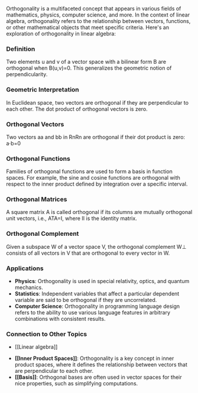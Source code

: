 Orthogonality is a multifaceted concept that appears in various fields of mathematics, physics, computer science, and more. In the context of linear algebra, orthogonality refers to the relationship between vectors, functions, or other mathematical objects that meet specific criteria. Here's an exploration of orthogonality in linear algebra:

### Definition

Two elements u and v of a vector space with a bilinear form B are orthogonal when B(u,v)=0. This generalizes the geometric notion of perpendicularity.

### Geometric Interpretation

In Euclidean space, two vectors are orthogonal if they are perpendicular to each other. The dot product of orthogonal vectors is zero.

### Orthogonal Vectors

Two vectors aa and bb in RnRn are orthogonal if their dot product is zero: a⋅b=0

### Orthogonal Functions

Families of orthogonal functions are used to form a basis in function spaces. For example, the sine and cosine functions are orthogonal with respect to the inner product defined by integration over a specific interval.

### Orthogonal Matrices

A square matrix A is called orthogonal if its columns are mutually orthogonal unit vectors, i.e., ATA=I, where II is the identity matrix.

### Orthogonal Complement

Given a subspace W of a vector space V, the orthogonal complement W⊥ consists of all vectors in V that are orthogonal to every vector in W.

### Applications

- **Physics**: Orthogonality is used in special relativity, optics, and quantum mechanics.
- **Statistics**: Independent variables that affect a particular dependent variable are said to be orthogonal if they are uncorrelated.
- **Computer Science**: Orthogonality in programming language design refers to the ability to use various language features in arbitrary combinations with consistent results.

### Connection to Other Topics
* [[Linear algebra]]
- **[[Inner Product Spaces]]**: Orthogonality is a key concept in inner product spaces, where it defines the relationship between vectors that are perpendicular to each other.
- **[[Basis]]**: Orthogonal bases are often used in vector spaces for their nice properties, such as simplifying computations.